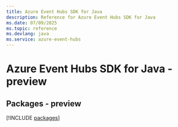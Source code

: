 ```yaml
---
title: Azure Event Hubs SDK for Java
description: Reference for Azure Event Hubs SDK for Java
ms.date: 07/09/2025
ms.topic: reference
ms.devlang: java
ms.service: azure-event-hubs
---
```

# Azure Event Hubs SDK for Java - preview
## Packages - preview
[!INCLUDE [packages](event-hubs-index.md)]